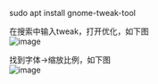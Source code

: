 sudo apt install gnome-tweak-tool

在搜索中输入tweak，打开优化，如下图  
![image](https://github.com/xuxuedong/yibudengtian-input-db/blob/master/000048_ubuntu18.04%E4%B8%8B%E6%9B%B4%E6%94%B9DPI%E6%9D%A5%E5%A4%96%E8%A7%82%E5%A4%A7%E5%B0%8F/0.png)

找到字体->缩放比例，如下图  
![image](https://github.com/xuxuedong/yibudengtian-input-db/blob/master/000048_ubuntu18.04%E4%B8%8B%E6%9B%B4%E6%94%B9DPI%E6%9D%A5%E5%A4%96%E8%A7%82%E5%A4%A7%E5%B0%8F/1.png)
